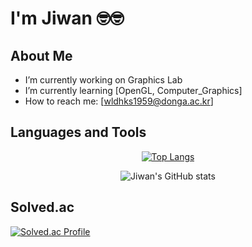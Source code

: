 # I'm Jiwan 🤓🤓

## About Me
- I’m currently working on Graphics Lab
- I’m currently learning [OpenGL, Computer_Graphics]
- How to reach me: [wldhks1959@donga.ac.kr]
## Languages and Tools
<div align="center">
  
[![Top Langs](https://github-readme-stats.vercel.app/api/top-langs/?username=wldhks1959&layout=compact)](https://github.com/anuraghazra/github-readme-stats)

![Jiwan's GitHub stats](https://github-readme-stats.vercel.app/api?username=wldhks1959&show_icons=true&theme=radical)

</div>

## Solved.ac 
<div algin="center">
  
  [![Solved.ac Profile](http://mazassumnida.wtf/api/generate_badge?boj=wldhks1959)](https://solved.ac/wldhks1959)
  
</div>
